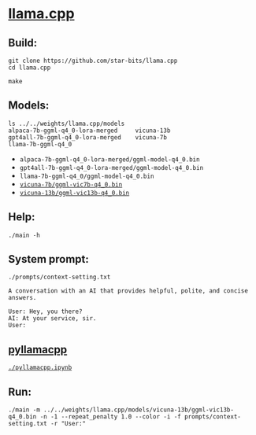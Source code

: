 # [llama.cpp](https://github.com/ggerganov/llama.cpp)

## Build:
```shell
git clone https://github.com/star-bits/llama.cpp
cd llama.cpp

make
```

## Models:
```shell
ls ../../weights/llama.cpp/models 
alpaca-7b-ggml-q4_0-lora-merged		vicuna-13b
gpt4all-7b-ggml-q4_0-lora-merged	vicuna-7b
llama-7b-ggml-q4_0
```
- `alpaca-7b-ggml-q4_0-lora-merged/ggml-model-q4_0.bin`
- `gpt4all-7b-ggml-q4_0-lora-merged/ggml-model-q4_0.bin`
- `llama-7b-ggml-q4_0/ggml-model-q4_0.bin`
- [<code>vicuna-7b/ggml-vic7b-q4_0.bin</code>](https://huggingface.co/eachadea/ggml-vicuna-7b-1.1)
- [<code>vicuna-13b/ggml-vic13b-q4_0.bin</code>](https://huggingface.co/eachadea/ggml-vicuna-13b-1.1)

## Help:
```shell
./main -h
```

## System prompt:
`./prompts/context-setting.txt`
```
A conversation with an AI that provides helpful, polite, and concise answers.

User: Hey, you there?
AI: At your service, sir.
User:
```
## [pyllamacpp](https://github.com/nomic-ai/pyllamacpp)
[<code>./pyllamacpp.ipynb</code>](https://github.com/star-bits/llama.cpp/blob/master/pyllamacpp.ipynb)

## Run:
```shell
./main -m ../../weights/llama.cpp/models/vicuna-13b/ggml-vic13b-q4_0.bin -n -1 --repeat_penalty 1.0 --color -i -f prompts/context-setting.txt -r "User:"
```
